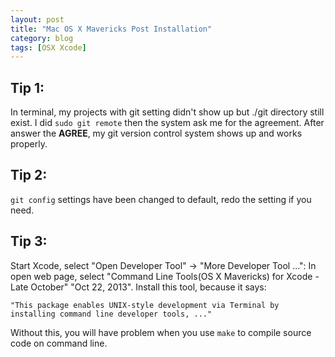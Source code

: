 ```yaml
---
layout: post
title: "Mac OS X Mavericks Post Installation"
category: blog
tags: [OSX Xcode]
---
```


## Tip 1:
In terminal, my projects with git setting didn't show up but ./git directory still exist.
I did `sudo git remote` then the system ask me for the agreement. After
answer the **AGREE**, my git version control system shows up and works
properly.

## Tip 2:
`git config` settings have been changed to default, redo the setting if you need.

## Tip 3:
Start Xcode, select "Open Developer Tool" -> "More Developer Tool ...":
In open web page, select "Command Line Tools(OS X Mavericks) for Xcode -
Late October" "Oct 22, 2013". Install this tool, because it says:

    "This package enables UNIX-style development via Terminal by installing command line developer tools, ..."

Without this, you will have problem when you use `make` to compile
source code on command line.

